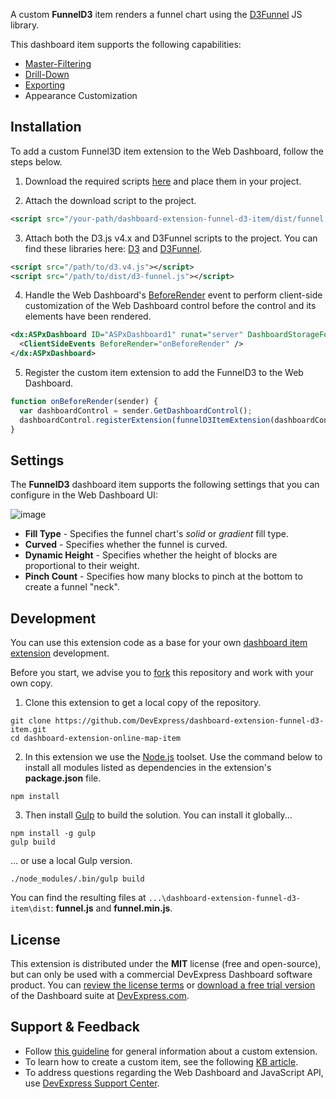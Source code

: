 A custom **FunnelD3** item renders a funnel chart using the [D3Funnel](https://github.com/jakezatecky/d3-funnel/blob/master/README.md) JS library.

This dashboard item supports the following capabilities:

- [Master-Filtering](https://documentation.devexpress.com/#Dashboard/CustomDocument117060)
- [Drill-Down](https://documentation.devexpress.com/#Dashboard/CustomDocument117061)
- [Exporting](https://documentation.devexpress.com/#Dashboard/CustomDocument116694)
- Appearance Customization

## Installation

To add a custom Funnel3D item extension to the Web Dashboard, follow the steps below.

1. Download the required scripts [here](https://github.com/DevExpress/dashboard-extension-funnel-d3-item/releases) and place them in your project.

2. Attach the download script to the project.
```xml
<script src="/your-path/dashboard-extension-funnel-d3-item/dist/funnel.min.js"></script>
```

3. Attach both the D3.js v4.x and D3Funnel scripts to the project. You can find these libraries here: [D3](https://github.com/d3/d3) and [D3Funnel](https://github.com/jakezatecky/d3-funnel).

```xml
<script src="/path/to/d3.v4.js"></script>
<script src="/path/to/dist/d3-funnel.js"></script>
```

4. Handle the Web Dashboard's [BeforeRender](https://documentation.devexpress.com/#Dashboard/DevExpressDashboardWebScriptsASPxClientDashboard_BeforeRendertopic) event to perform client-side customization of the Web Dashboard control before the control and its elements have been rendered.
```xml
<dx:ASPxDashboard ID="ASPxDashboard1" runat="server" DashboardStorageFolder="~/App_Data">
  <ClientSideEvents BeforeRender="onBeforeRender" />
</dx:ASPxDashboard>
```

5. Register the custom item extension to add the FunnelD3 to the Web Dashboard.

```javascript
function onBeforeRender(sender) {
  var dashboardControl = sender.GetDashboardControl();
  dashboardControl.registerExtension(funnelD3ItemExtension(dashboardControl));
}
```


## Settings
The **FunnelD3** dashboard item supports the following settings that you can configure in the Web Dashboard UI:

![image](https://cloud.githubusercontent.com/assets/17986517/25003741/907a39e0-2059-11e7-8540-312534ec2bad.png)

* **Fill Type** - Specifies the funnel chart's *solid* or *gradient* fill type.
* **Curved** - Specifies whether the funnel is curved.
* **Dynamic Height** - Specifies whether the height of blocks are proportional to their weight.
* **Pinch Count** - Specifies how many blocks to pinch at the bottom to create a funnel "neck".

## Development 

You can use this extension code as a base for your own [dashboard item extension](https://documentation.devexpress.com/#Dashboard/CustomDocument117546) development. 

Before you start, we advise you to [fork](https://help.github.com/articles/fork-a-repo/) this repository and work with your own copy.

1. Clone this extension to get a local copy of the repository.
```Batchfile
git clone https://github.com/DevExpress/dashboard-extension-funnel-d3-item.git
cd dashboard-extension-online-map-item
```

2. In this extension we use the [Node.js](https://nodejs.org/en/about/) toolset. Use the command below to install all modules listed as dependencies in the extension's **package.json** file.
```Batchfile
npm install
```

3. Then install [Gulp](http://gulpjs.com) to build the solution. You can install it globally...
```Batchfile
npm install -g gulp
gulp build
```

... or use a local Gulp version.
```Batchfile
./node_modules/.bin/gulp build
```

You can find the resulting files at ```...\dashboard-extension-funnel-d3-item\dist```:
**funnel.js** and **funnel.min.js**.


## License

This extension is distributed under the **MIT** license (free and open-source), but can only be used with a commercial DevExpress Dashboard software product. You can [review the license terms](https://www.devexpress.com/Support/EULAs/NetComponents.xml) or [download a free trial version](https://go.devexpress.com/DevExpressDownload_UniversalTrial.aspx) of the Dashboard suite at [DevExpress.com](https://www.devexpress.com).

## Support & Feedback

* Follow [this guideline](https://www.devexpress.com/Support/Center/Question/Details/T491859) for general information about a custom extension.
* To learn how to create a custom item, see the following [KB article](https://www.devexpress.com/Support/Center/Question/Details/T491984).
* To address questions regarding the Web Dashboard and JavaScript API, use [DevExpress Support Center](https://www.devexpress.com/Support/Center).
